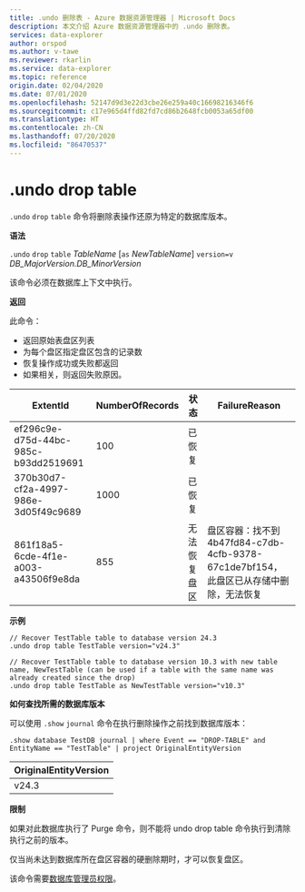 ```yaml
---
title: .undo 删除表 - Azure 数据资源管理器 | Microsoft Docs
description: 本文介绍 Azure 数据资源管理器中的 .undo 删除表。
services: data-explorer
author: orspod
ms.author: v-tawe
ms.reviewer: rkarlin
ms.service: data-explorer
ms.topic: reference
origin.date: 02/04/2020
ms.date: 07/01/2020
ms.openlocfilehash: 52147d9d3e22d3cbe26e259a40c16698216346f6
ms.sourcegitcommit: c17e965d4ffd82fd7cd86b2648fcb0053a65df00
ms.translationtype: HT
ms.contentlocale: zh-CN
ms.lasthandoff: 07/20/2020
ms.locfileid: "86470537"
---
```

# <a name="undo-drop-table"></a>.undo drop table

`.undo` `drop` `table` 命令将删除表操作还原为特定的数据库版本。

**语法**

`.undo` `drop` `table` _TableName_ [`as` *NewTableName*] `version=v` _DB_MajorVersion.DB_MinorVersion_

该命令必须在数据库上下文中执行。

**返回**

此命令：

- 返回原始表盘区列表
- 为每个盘区指定盘区包含的记录数
- 恢复操作成功或失败都返回
- 如果相关，则返回失败原因。

| ExtentId                             | NumberOfRecords | 状态                   | FailureReason                                                                                                                  |
| ------------------------------------ | --------------- | ------------------------ | ------------------------------------------------------------------------------------------------------------------------------ |
| ef296c9e-d75d-44bc-985c-b93dd2519691 | 100             | 已恢复                |
| 370b30d7-cf2a-4997-986e-3d05f49c9689 | 1000            | 已恢复                |
| 861f18a5-6cde-4f1e-a003-a43506f9e8da | 855             | 无法恢复盘区 | 盘区容器：找不到 4b47fd84-c7db-4cfb-9378-67c1de7bf154，此盘区已从存储中删除，无法恢复 |

**示例**

```kusto
// Recover TestTable table to database version 24.3
.undo drop table TestTable version="v24.3"
```

```kusto
// Recover TestTable table to database version 10.3 with new table name, NewTestTable (can be used if a table with the same name was already created since the drop)
.undo drop table TestTable as NewTestTable version="v10.3"
```

**如何查找所需的数据库版本**

可以使用 `.show` `journal` 命令在执行删除操作之前找到数据库版本：

```kusto
.show database TestDB journal | where Event == "DROP-TABLE" and EntityName == "TestTable" | project OriginalEntityVersion
```

| OriginalEntityVersion |
| --------------------- |
| v24.3                 |

**限制**

如果对此数据库执行了 Purge 命令，则不能将 undo drop table 命令执行到清除执行之前的版本。

仅当尚未达到数据库所在盘区容器的硬删除期时，才可以恢复盘区。

该命令需要[数据库管理员权限](../management/access-control/role-based-authorization.md)。
